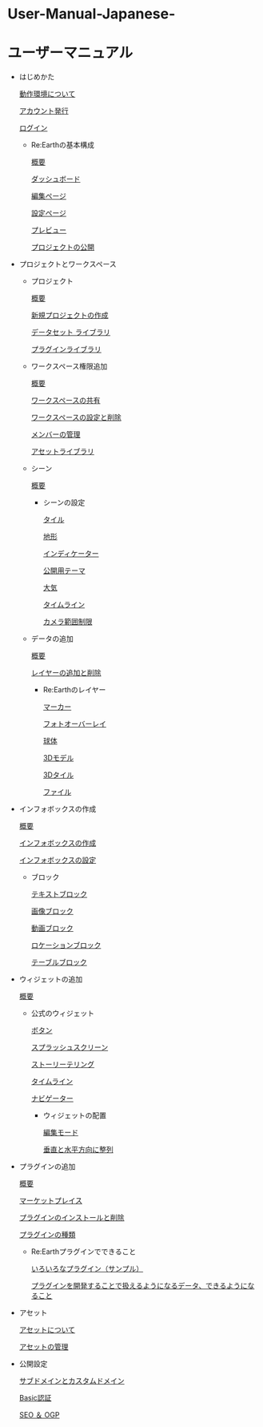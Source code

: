 # User-Manual-Japanese-
# ユーザーマニュアル

- はじめかた
    
    [動作環境について](https://github.com/CS-eukarya/User-Manual-Japanese-/blob/82155854e161182dd215348050dfce709936e1e9/%E5%8B%95%E4%BD%9C%E7%92%B0%E5%A2%83%E3%81%AB%E3%81%A4%E3%81%84%E3%81%A6.md)
    
    [アカウント発行](https://github.com/CS-eukarya/User-Manual-Japanese-/blob/cee64319124104f6b419c9279d93d1642ed75805/%E3%82%A2%E3%82%AB%E3%82%A6%E3%83%B3%E3%83%88%E7%99%BA%E8%A1%8C.md)
  
    
    [ログイン](https://github.com/CS-eukarya/User-Manual-Japanese-/blob/cee64319124104f6b419c9279d93d1642ed75805/%E3%83%AD%E3%82%B0%E3%82%A4%E3%83%B3.md)
    
    - Re:Earthの基本構成
        
        [概要](https://github.com/CS-eukarya/User-Manual-Japanese-/blob/f403cd7f23cd723c555ae223e4a59628a2379b3c/%E6%A6%82%E8%A6%81.md)
        
        [ダッシュボード](https://github.com/CS-eukarya/User-Manual-Japanese-/blob/f403cd7f23cd723c555ae223e4a59628a2379b3c/%E3%83%80%E3%83%83%E3%82%B7%E3%83%A5%E3%83%9C%E3%83%BC%E3%83%89.md)
        
        [編集ページ](https://github.com/CS-eukarya/User-Manual-Japanese-/blob/c540507d399a6884d06b633007c9fe832f20c107/%E7%B7%A8%E9%9B%86%E3%83%9A%E3%83%BC%E3%82%B8.md)
        
        [設定ページ](https://github.com/CS-eukarya/User-Manual-Japanese-/blob/f403cd7f23cd723c555ae223e4a59628a2379b3c/%E8%A8%AD%E5%AE%9A%E3%83%9A%E3%83%BC%E3%82%B8.md)
        
        [プレビュー](https://github.com/CS-eukarya/User-Manual-Japanese-/blob/f403cd7f23cd723c555ae223e4a59628a2379b3c/%E3%83%97%E3%83%AC%E3%83%93%E3%83%A5%E3%83%BC.md)
        
        [プロジェクトの公開](https://github.com/CS-eukarya/User-Manual-Japanese-/blob/f403cd7f23cd723c555ae223e4a59628a2379b3c/%E3%83%97%E3%83%AD%E3%82%B8%E3%82%A7%E3%82%AF%E3%83%88%E3%81%AE%E5%85%AC%E9%96%8B.md)
        
- プロジェクトとワークスペース
    - プロジェクト
        
        [概要](https://github.com/CS-eukarya/User-Manual-Japanese-/blob/d73f923e11ee56f3f60b3d8cf6028c600fee5797/%E6%A6%82%E8%A6%81.md)
        
        [新規プロジェクトの作成](https://github.com/CS-eukarya/User-Manual-Japanese-/blob/dba766bd82caf4a77ef2faafb27b6634202efc63/%E6%96%B0%E8%A6%8F%E3%83%97%E3%83%AD%E3%82%B8%E3%82%A7%E3%82%AF%E3%83%88%E3%81%AE%E4%BD%9C%E6%88%90.md)
        
        [データセット ライブラリ](https://github.com/CS-eukarya/User-Manual-Japanese-/blob/dba766bd82caf4a77ef2faafb27b6634202efc63/%E3%83%87%E3%83%BC%E3%82%BF%E3%82%BB%E3%83%83%E3%83%88%E3%83%A9%E3%82%A4%E3%83%96%E3%83%A9%E3%83%AA.md)
        
        [プラグインライブラリ](https://github.com/CS-eukarya/User-Manual-Japanese-/blob/dba766bd82caf4a77ef2faafb27b6634202efc63/%E3%83%97%E3%83%A9%E3%82%B0%E3%82%A4%E3%83%B3%E3%83%A9%E3%82%A4%E3%83%96%E3%83%A9%E3%83%AA.md)
        
    - ワークスペース権限追加
        
        [概要](https://github.com/CS-eukarya/User-Manual-Japanese-/blob/6fc9e1e3d2ef149c264991ef635093760bc78e16/%E6%A6%82%E8%A6%81.md)
        
        [ワークスペースの共有](https://github.com/CS-eukarya/User-Manual-Japanese-/blob/c73d0e1f587bfc945bdc266ae71952082a9b66a5/%E3%83%AF%E3%83%BC%E3%82%AF%E3%82%B9%E3%83%9A%E3%83%BC%E3%82%B9%E3%81%AE%E5%85%B1%E6%9C%89.md)
        
        [ワークスペースの設定と削除](https://github.com/CS-eukarya/User-Manual-Japanese-/blob/3acdfb25f23c7278049082ed7249c6b237d83e94/%E3%83%AF%E3%83%BC%E3%82%AF%E3%82%B9%E3%83%9A%E3%83%BC%E3%82%B9%E3%81%AE%E8%A8%AD%E5%AE%9A%E3%81%A8%E5%89%8A%E9%99%A4.md)
        
        [メンバーの管理](https://github.com/CS-eukarya/User-Manual-Japanese-/blob/c73d0e1f587bfc945bdc266ae71952082a9b66a5/%E3%83%A1%E3%83%B3%E3%83%90%E3%83%BC%E3%81%AE%E7%AE%A1%E7%90%86.md)
        
        [アセットライブラリ](https://github.com/CS-eukarya/User-Manual-Japanese-/blob/c73d0e1f587bfc945bdc266ae71952082a9b66a5/%E3%82%A2%E3%82%BB%E3%83%83%E3%83%88%E3%83%A9%E3%82%A4%E3%83%96%E3%83%A9%E3%83%AA.md)
        
    - シーン
        
        [概要](https://github.com/CS-eukarya/User-Manual-Japanese-/blob/2e9f762577494945781b00758fde1f8635fd4a80/%E6%A6%82%E8%A6%81.md)
        
        - シーンの設定
            
            [タイル](https://github.com/CS-eukarya/User-Manual-Japanese-/blob/715c32024fef2d1d0bc078d7910dbdd6af5587d9/%E3%82%BF%E3%82%A4%E3%83%AB.md)
            
            [地形](https://github.com/CS-eukarya/User-Manual-Japanese-/blob/715c32024fef2d1d0bc078d7910dbdd6af5587d9/%E5%9C%B0%E5%BD%A2.md)
            
            [インディケーター](https://github.com/CS-eukarya/User-Manual-Japanese-/blob/715c32024fef2d1d0bc078d7910dbdd6af5587d9/%E3%82%A4%E3%83%B3%E3%83%87%E3%82%A3%E3%82%B1%E3%83%BC%E3%82%BF%E3%83%BC.md)
            
            [公開用テーマ](https://github.com/CS-eukarya/User-Manual-Japanese-/blob/715c32024fef2d1d0bc078d7910dbdd6af5587d9/%E5%85%AC%E9%96%8B%E7%94%A8%E3%83%86%E3%83%BC%E3%83%9E.md)
            
            [大気](https://github.com/CS-eukarya/User-Manual-Japanese-/blob/715c32024fef2d1d0bc078d7910dbdd6af5587d9/%E5%A4%A7%E6%B0%97.md)
            
            [タイムライン](https://github.com/CS-eukarya/User-Manual-Japanese-/blob/715c32024fef2d1d0bc078d7910dbdd6af5587d9/%E3%82%BF%E3%82%A4%E3%83%A0%E3%83%A9%E3%82%A4%E3%83%B3.md)
            
            [カメラ範囲制限](https://github.com/CS-eukarya/User-Manual-Japanese-/blob/715c32024fef2d1d0bc078d7910dbdd6af5587d9/%E3%82%AB%E3%83%A1%E3%83%A9%E7%AF%84%E5%9B%B2%E5%88%B6%E9%99%90.md)
            
    - データの追加
        
        [概要](https://github.com/CS-eukarya/User-Manual-Japanese-/blob/4cb6cdc077db564718291b3ef8534bf4c8e7d864/%E6%A6%82%E8%A6%81.md)
        
        [レイヤーの追加と削除](https://github.com/CS-eukarya/User-Manual-Japanese-/blob/4cb6cdc077db564718291b3ef8534bf4c8e7d864/%E3%83%AC%E3%82%A4%E3%83%A4%E3%83%BC%E3%81%AE%E8%BF%BD%E5%8A%A0%E3%81%A8%E5%89%8A%E9%99%A4.md)
        
        - Re:Earthのレイヤー
            
            [マーカー](https://github.com/CS-eukarya/User-Manual-Japanese-/blob/89591ab78184f291a81aff0f85a6f6b3b8c6240f/%E3%83%9E%E3%83%BC%E3%82%AB%E3%83%BC.md)
            
            [フォトオーバーレイ](https://github.com/CS-eukarya/User-Manual-Japanese-/blob/89591ab78184f291a81aff0f85a6f6b3b8c6240f/%E3%83%95%E3%82%A9%E3%83%88%E3%82%AA%E3%83%BC%E3%83%90%E3%83%BC%E3%83%AC%E3%82%A4.md)
            
            [球体](https://github.com/CS-eukarya/User-Manual-Japanese-/blob/89591ab78184f291a81aff0f85a6f6b3b8c6240f/%E7%90%83%E4%BD%93.md)
            
            [3Dモデル](https://github.com/CS-eukarya/User-Manual-Japanese-/blob/89591ab78184f291a81aff0f85a6f6b3b8c6240f/3D%E3%83%A2%E3%83%87%E3%83%AB.md)
            
            [3Dタイル](https://github.com/CS-eukarya/User-Manual-Japanese-/blob/89591ab78184f291a81aff0f85a6f6b3b8c6240f/3D%E3%82%BF%E3%82%A4%E3%83%AB.md)
            
            [ファイル](https://github.com/CS-eukarya/User-Manual-Japanese-/blob/89591ab78184f291a81aff0f85a6f6b3b8c6240f/%E3%83%95%E3%82%A1%E3%82%A4%E3%83%AB.md)
            
- インフォボックスの作成
    
    [概要](https://github.com/CS-eukarya/User-Manual-Japanese-/blob/af761150a1159675230512d15495e0da87ac2843/%E6%A6%82%E8%A6%81.md)
    
    [インフォボックスの作成](https://github.com/CS-eukarya/User-Manual-Japanese-/blob/af761150a1159675230512d15495e0da87ac2843/%E3%82%A4%E3%83%B3%E3%83%95%E3%82%A9%E3%83%9C%E3%83%83%E3%82%AF%E3%82%B9%E3%81%AE%E4%BD%9C%E6%88%90.md)
    
    [インフォボックスの設定](https://github.com/CS-eukarya/User-Manual-Japanese-/blob/af761150a1159675230512d15495e0da87ac2843/%E3%82%A4%E3%83%B3%E3%83%95%E3%82%A9%E3%83%9C%E3%83%83%E3%82%AF%E3%82%B9%E3%81%AE%E8%A8%AD%E5%AE%9A.md)
    
    - ブロック
        
        [テキストブロック](https://github.com/CS-eukarya/User-Manual-Japanese-/blob/34a707eca0b726fc48b34a278b460b61b70b5102/%E3%83%86%E3%82%AD%E3%82%B9%E3%83%88%E3%83%96%E3%83%AD%E3%83%83%E3%82%AF.md)
        
        [画像ブロック](https://github.com/CS-eukarya/User-Manual-Japanese-/blob/34a707eca0b726fc48b34a278b460b61b70b5102/%E7%94%BB%E5%83%8F%E3%83%96%E3%83%AD%E3%83%83%E3%82%AF.md)
        
        [動画ブロック](https://github.com/CS-eukarya/User-Manual-Japanese-/blob/34a707eca0b726fc48b34a278b460b61b70b5102/%E5%8B%95%E7%94%BB%E3%83%96%E3%83%AD%E3%83%83%E3%82%AF.md)
        
        [ロケーションブロック](https://github.com/CS-eukarya/User-Manual-Japanese-/blob/34a707eca0b726fc48b34a278b460b61b70b5102/%E3%83%AD%E3%82%B1%E3%83%BC%E3%82%B7%E3%83%A7%E3%83%B3%E3%83%96%E3%83%AD%E3%83%83%E3%82%AF.md)
        
        [テーブルブロック](https://github.com/CS-eukarya/User-Manual-Japanese-/blob/34a707eca0b726fc48b34a278b460b61b70b5102/%E3%83%86%E3%83%BC%E3%83%96%E3%83%AB%E3%83%96%E3%83%AD%E3%83%83%E3%82%AF.md)
        
- ウィジェットの追加
    
    [概要](https://github.com/CS-eukarya/User-Manual-Japanese-/blob/0f16c2883f41f4d2d694d2cefdf83a776f1b3899/%E6%A6%82%E8%A6%81.md)
    
    - 公式のウィジェット
        
        [ボタン](https://github.com/CS-eukarya/User-Manual-Japanese-/blob/a298038e4204c93ff2e416790e84d5062997fd0b/%E3%83%9C%E3%82%BF%E3%83%B3.md)
        
        [スプラッシュスクリーン](https://github.com/CS-eukarya/User-Manual-Japanese-/blob/a298038e4204c93ff2e416790e84d5062997fd0b/%E3%82%B9%E3%83%97%E3%83%A9%E3%83%83%E3%82%B7%E3%83%A5%E3%82%B9%E3%82%AF%E3%83%AA%E3%83%BC%E3%83%B3.md)
        
        [ストーリーテリング](https://github.com/CS-eukarya/User-Manual-Japanese-/blob/a298038e4204c93ff2e416790e84d5062997fd0b/%E3%82%B9%E3%83%88%E3%83%BC%E3%83%AA%E3%83%BC%E3%83%86%E3%83%AA%E3%83%B3%E3%82%B0.md)
        
        [タイムライン](https://github.com/CS-eukarya/User-Manual-Japanese-/blob/a298038e4204c93ff2e416790e84d5062997fd0b/%E3%82%BF%E3%82%A4%E3%83%A0%E3%83%A9%E3%82%A4%E3%83%B3.md)
        
        [ナビゲーター](https://github.com/CS-eukarya/User-Manual-Japanese-/blob/a298038e4204c93ff2e416790e84d5062997fd0b/%E3%83%8A%E3%83%93%E3%82%B2%E3%83%BC%E3%82%BF%E3%83%BC.md)
        
        - ウィジェットの配置
            
            [編集モード](https://github.com/CS-eukarya/User-Manual-Japanese-/blob/efbc7574a1932f795793acca7c9d9165b9cfe253/%E7%B7%A8%E9%9B%86%E3%83%A2%E3%83%BC%E3%83%89.md)
            
            [垂直と水平方向に整列](https://github.com/CS-eukarya/User-Manual-Japanese-/blob/efbc7574a1932f795793acca7c9d9165b9cfe253/%E5%9E%82%E7%9B%B4%E3%81%A8%E6%B0%B4%E5%B9%B3%E6%96%B9%E5%90%91%E3%81%AB%E6%95%B4%E5%88%97.md)
            
- プラグインの追加
    
    [概要](https://github.com/CS-eukarya/User-Manual-Japanese-/blob/2b93d8c8214d78044741ba2c877adf8cd837ce65/%E6%A6%82%E8%A6%81.md)
    
    [マーケットプレイス](https://github.com/CS-eukarya/User-Manual-Japanese-/blob/2b93d8c8214d78044741ba2c877adf8cd837ce65/%E3%83%9E%E3%83%BC%E3%82%B1%E3%83%83%E3%83%88%E3%83%97%E3%83%AC%E3%82%A4%E3%82%B9.md)
    
    [プラグインのインストールと削除](https://github.com/CS-eukarya/User-Manual-Japanese-/blob/2b93d8c8214d78044741ba2c877adf8cd837ce65/%E3%83%97%E3%83%A9%E3%82%B0%E3%82%A4%E3%83%B3%E3%81%AE%E3%82%A4%E3%83%B3%E3%82%B9%E3%83%88%E3%83%BC%E3%83%AB%E3%81%A8%E5%89%8A%E9%99%A4.md)
    
    [プラグインの種類](https://github.com/CS-eukarya/User-Manual-Japanese-/blob/2b93d8c8214d78044741ba2c877adf8cd837ce65/%E3%83%97%E3%83%A9%E3%82%B0%E3%82%A4%E3%83%B3%E3%81%AE%E7%A8%AE%E9%A1%9E.md)
    
    - Re:Earthプラグインでできること
        
        [いろいろなプラグイン（サンプル）](https://github.com/CS-eukarya/User-Manual-Japanese-/blob/5fd0789155346a9695860b88da7dd58d08782da4/%E3%81%84%E3%82%8D%E3%81%84%E3%82%8D%E3%81%AA%E3%83%97%E3%83%A9%E3%82%B0%E3%82%A4%E3%83%B3%EF%BC%88%E3%82%B5%E3%83%B3%E3%83%97%E3%83%AB%EF%BC%89.md)
        
        [プラグインを開発することで扱えるようになるデータ、できるようになること](https://github.com/CS-eukarya/User-Manual-Japanese-/blob/5fd0789155346a9695860b88da7dd58d08782da4/%E3%83%97%E3%83%A9%E3%82%B0%E3%82%A4%E3%83%B3%E3%82%92%E9%96%8B%E7%99%BA%E3%81%99%E3%82%8B%E3%81%93%E3%81%A8%E3%81%A7%E6%89%B1%E3%81%88%E3%82%8B%E3%82%88%E3%81%86%E3%81%AB%E3%81%AA%E3%82%8B%E3%83%87%E3%83%BC%E3%82%BF%E3%80%81%E3%81%A7%E3%81%8D%E3%82%8B%E3%82%88%E3%81%86%E3%81%AB%E3%81%AA%E3%82%8B%E3%81%93%E3%81%A8.md)
        
- アセット
    
    [アセットについて](https://github.com/CS-eukarya/User-Manual-Japanese-/blob/2164c3f935abee781d32feead41c920eb7ac0f3b/%E3%82%A2%E3%82%BB%E3%83%83%E3%83%88%E3%81%AB%E3%81%A4%E3%81%84%E3%81%A6.md)
    
    [アセットの管理](https://github.com/CS-eukarya/User-Manual-Japanese-/blob/2164c3f935abee781d32feead41c920eb7ac0f3b/%E3%82%A2%E3%82%BB%E3%83%83%E3%83%88%E3%81%AE%E7%AE%A1%E7%90%86.md)
    
- 公開設定
    
    [サブドメインとカスタムドメイン](https://github.com/CS-eukarya/User-Manual-Japanese-/blob/2e0cbfd36ab8c9a0f7ddc31180fa007b99df56cf/%E3%82%B5%E3%83%96%E3%83%89%E3%83%A1%E3%82%A4%E3%83%B3%E3%81%A8%E3%82%AB%E3%82%B9%E3%82%BF%E3%83%A0%E3%83%89%E3%83%A1%E3%82%A4%E3%83%B3.md)
    
    [Basic認証](https://github.com/CS-eukarya/User-Manual-Japanese-/blob/2e0cbfd36ab8c9a0f7ddc31180fa007b99df56cf/Basic%E8%AA%8D%E8%A8%BC.md)
    
    [SEO ＆ OGP](https://github.com/CS-eukarya/User-Manual-Japanese-/blob/2e0cbfd36ab8c9a0f7ddc31180fa007b99df56cf/SEO%26OGP.md)
